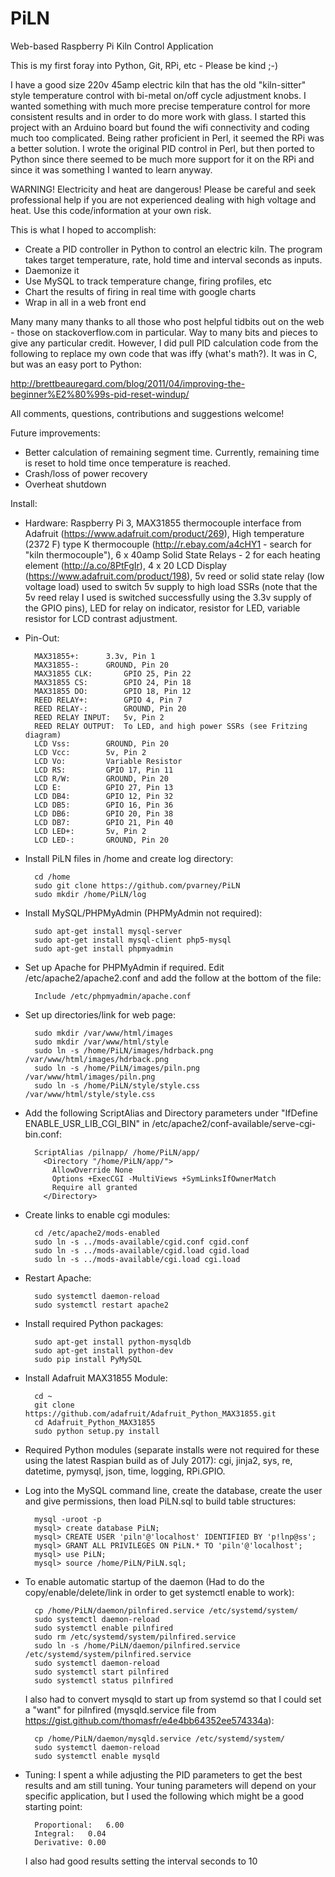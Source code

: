 # PiLN
Web-based Raspberry Pi Kiln Control Application

This is my first foray into Python, Git, RPi, etc - Please be kind ;-)

I have a good size 220v 45amp electric kiln that has the old "kiln-sitter" style temperature control with bi-metal on/off cycle adjustment knobs. I wanted something with much more precise temperature control for more consistent results and in order to do more work with glass. I started this project with an Arduino board but found the wifi connectivity and coding much too complicated. Being rather proficient in Perl, it seemed the RPi was a better solution. I wrote the original PID control in Perl, but then ported to Python since there seemed to be much more support for it on the RPi and since it was something I wanted to learn anyway.

WARNING! Electricity and heat are dangerous! Please be careful and seek professional help if you are not experienced dealing with high voltage and heat. Use this code/information at your own risk.

This is what I hoped to accomplish:

- Create a PID controller in Python to control an electric kiln. The program takes target temperature, rate, hold time and interval seconds as inputs.
- Daemonize it
- Use MySQL to track temperature change, firing profiles, etc
- Chart the results of firing in real time with google charts
- Wrap in all in a web front end

Many many many thanks to all those who post helpful tidbits out on the web - those on stackoverflow.com in particular. Way to many bits and pieces to give any particular credit. However, I did pull PID calculation code from the following to replace my own code that was iffy (what's math?). It was in C, but was an easy port to Python:

http://brettbeauregard.com/blog/2011/04/improving-the-beginner%E2%80%99s-pid-reset-windup/

All comments, questions, contributions and suggestions welcome!

Future improvements:
- Better calculation of remaining segment time. Currently, remaining time is reset to hold time once temperature is reached.
- Crash/loss of power recovery
- Overheat shutdown

Install:
- Hardware: Raspberry Pi 3, MAX31855 thermocouple interface from Adafruit (https://www.adafruit.com/product/269), High temperature (2372 F) type K thermocouple (http://r.ebay.com/a4cHY1 - search for "kiln thermocouple"), 6 x 40amp Solid State Relays - 2 for each heating element (http://a.co/8PtFgIr), 4 x 20 LCD Display (https://www.adafruit.com/product/198), 5v reed or solid state relay (low voltage load) used to switch 5v supply to high load SSRs (note that the 5v reed relay I used is switched successfully using the 3.3v supply of the GPIO pins), LED for relay on indicator, resistor for LED, variable resistor for LCD contrast adjustment.

- Pin-Out:

		MAX31855+:		3.3v, Pin 1
		MAX31855-:		GROUND, Pin 20
		MAX31855 CLK:		GPIO 25, Pin 22
		MAX31855 CS:		GPIO 24, Pin 18
		MAX31855 DO:		GPIO 18, Pin 12
		REED RELAY+: 		GPIO 4, Pin 7
		REED RELAY-:		GROUND, Pin 20
		REED RELAY INPUT: 	5v, Pin 2
		REED RELAY OUTPUT:	To LED, and high power SSRs (see Fritzing diagram)
		LCD Vss: 		GROUND, Pin 20
		LCD Vcc: 		5v, Pin 2
		LCD Vo: 		Variable Resistor
		LCD RS: 		GPIO 17, Pin 11
		LCD R/W: 		GROUND, Pin 20
		LCD E:			GPIO 27, Pin 13
		LCD DB4:		GPIO 12, Pin 32
		LCD DB5:		GPIO 16, Pin 36
		LCD DB6:		GPIO 20, Pin 38
		LCD DB7:		GPIO 21, Pin 40
		LCD LED+:		5v, Pin 2
		LCD LED-:		GROUND, Pin 20
		

- Install PiLN files in /home and create log directory:

		cd /home
		sudo git clone https://github.com/pvarney/PiLN
		sudo mkdir /home/PiLN/log
		
- Install MySQL/PHPMyAdmin (PHPMyAdmin not required):

		sudo apt-get install mysql-server
		sudo apt-get install mysql-client php5-mysql
		sudo apt-get install phpmyadmin
		
- Set up Apache for PHPMyAdmin if required. Edit /etc/apache2/apache2.conf and add the follow at the bottom of the file:
	
		Include /etc/phpmyadmin/apache.conf
		
- Set up directories/link for web page:

		sudo mkdir /var/www/html/images	
		sudo mkdir /var/www/html/style	
		sudo ln -s /home/PiLN/images/hdrback.png /var/www/html/images/hdrback.png	
		sudo ln -s /home/PiLN/images/piln.png /var/www/html/images/piln.png	
		sudo ln -s /home/PiLN/style/style.css /var/www/html/style/style.css
	
- Add the following ScriptAlias and Directory parameters under "IfDefine ENABLE_USR_LIB_CGI_BIN" in /etc/apache2/conf-available/serve-cgi-bin.conf:
	
		ScriptAlias /pilnapp/ /home/PiLN/app/
		  <Directory "/home/PiLN/app/">
		    AllowOverride None
		    Options +ExecCGI -MultiViews +SymLinksIfOwnerMatch
		    Require all granted
		  </Directory>

- Create links to enable cgi modules:
	
		cd /etc/apache2/mods-enabled
		sudo ln -s ../mods-available/cgid.conf cgid.conf
		sudo ln -s ../mods-available/cgid.load cgid.load
		sudo ln -s ../mods-available/cgi.load cgi.load

- Restart Apache:
	
		sudo systemctl daemon-reload
		sudo systemctl restart apache2
		
- Install required Python packages:
		
		sudo apt-get install python-mysqldb
		sudo apt-get install python-dev
		sudo pip install PyMySQL
		
- Install Adafruit MAX31855 Module:

		cd ~
		git clone https://github.com/adafruit/Adafruit_Python_MAX31855.git
		cd Adafruit_Python_MAX31855
		sudo python setup.py install		
		
- Required Python modules (separate installs were not required for these using the latest Raspian build as of July 2017): cgi, jinja2, sys, re, datetime, pymysql, json, time, logging, RPi.GPIO.

- Log into the MySQL command line, create the database, create the user and give permissions, then load PiLN.sql to build table structures:

		mysql -uroot -p
		mysql> create database PiLN;
		mysql> CREATE USER 'piln'@'localhost' IDENTIFIED BY 'p!lnp@ss';
		mysql> GRANT ALL PRIVILEGES ON PiLN.* TO 'piln'@'localhost';
		mysql> use PiLN;
		mysql> source /home/PiLN/PiLN.sql;

- To enable automatic startup of the daemon (Had to do the copy/enable/delete/link in order to get systemctl enable to work):

		cp /home/PiLN/daemon/pilnfired.service /etc/systemd/system/
		sudo systemctl daemon-reload
		sudo systemctl enable pilnfired
		sudo rm /etc/systemd/system/pilnfired.service
		sudo ln -s /home/PiLN/daemon/pilnfired.service /etc/systemd/system/pilnfired.service
		sudo systemctl daemon-reload
		sudo systemctl start pilnfired
		sudo systemctl status pilnfired
	I also had to convert mysqld to start up from systemd so that I could set a "want" for pilnfired (mysqld.service file from https://gist.github.com/thomasfr/e4e4bb64352ee574334a):
	
		cp /home/PiLN/daemon/mysqld.service /etc/systemd/system/
		sudo systemctl daemon-reload
		sudo systemctl enable mysqld
		
- Tuning: I spent a while adjusting the PID parameters to get the best results and am still tuning. Your tuning parameters will depend on your specific application, but I used the following which might be a good starting point:

		Proportional:	6.00
		Integral:	0.04
		Derivative:	0.00
	I also had good results setting the interval seconds to 10


  

